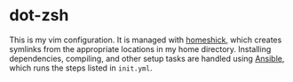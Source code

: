 # dot-zsh

This is my vim configuration.  It is managed with [homeshick][], which
creates symlinks from the appropriate locations in my home directory.
Installing dependencies, compiling, and other setup tasks are handled
using [Ansible][], which runs the steps listed in `init.yml`.

[homeshick]: https://github.com/andsens/homeshick
[Ansible]: http://www.ansibleworks.com/
